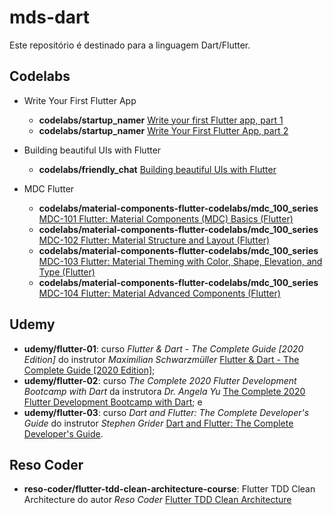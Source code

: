 # mds-dart

Este repositório é destinado para a linguagem Dart/Flutter.

## Codelabs

* Write Your First Flutter App
    * **codelabs/startup_namer** [Write your first Flutter app, part 1](https://codelabs.developers.google.com/codelabs/first-flutter-app-pt1 "Write your first Flutter app, part 1")
    * **codelabs/startup_namer** [Write Your First Flutter App, part 2](https://codelabs.developers.google.com/codelabs/first-flutter-app-pt2 "Write Your First Flutter App, part 2")

* Building beautiful UIs with Flutter
    * **codelabs/friendly_chat** [Building beautiful UIs with Flutter](https://codelabs.developers.google.com/codelabs/flutter "Building beautiful UIs with Flutter")

* MDC Flutter
    * **codelabs/material-components-flutter-codelabs/mdc_100_series** [MDC-101 Flutter: Material Components (MDC) Basics (Flutter)](https://codelabs.developers.google.com/codelabs/mdc-101-flutter "MDC-101 Flutter: Material Components (MDC) Basics (Flutter)")
    * **codelabs/material-components-flutter-codelabs/mdc_100_series** [MDC-102 Flutter: Material Structure and Layout (Flutter)](https://codelabs.developers.google.com/codelabs/mdc-102-flutter "MDC-102 Flutter: Material Structure and Layout (Flutter)")
    * **codelabs/material-components-flutter-codelabs/mdc_100_series** [MDC-103 Flutter: Material Theming with Color, Shape, Elevation, and Type (Flutter)](https://codelabs.developers.google.com/codelabs/mdc-103-flutter "MDC-103 Flutter: Material Theming with Color, Shape, Elevation, and Type (Flutter)")
    * **codelabs/material-components-flutter-codelabs/mdc_100_series** [MDC-104 Flutter: Material Advanced Components (Flutter)](https://codelabs.developers.google.com/codelabs/mdc-104-flutter "MDC-104 Flutter: Material Advanced Components (Flutter)")

## Udemy

* **udemy/flutter-01**: curso _Flutter & Dart - The Complete Guide [2020 Edition]_ do instrutor _Maximilian Schwarzmüller_ [Flutter & Dart - The Complete Guide [2020 Edition]](https://www.udemy.com/course/learn-flutter-dart-to-build-ios-android-apps/ "Flutter & Dart - The Complete Guide [2020 Edition]");
* **udemy/flutter-02**: curso _The Complete 2020 Flutter Development Bootcamp with Dart_ da instrutora _Dr. Angela Yu_ [The Complete 2020 Flutter Development Bootcamp with Dart](https://www.udemy.com/course/flutter-bootcamp-with-dart/ "The Complete 2020 Flutter Development Bootcamp with Dart"); e
* **udemy/flutter-03**: curso _Dart and Flutter: The Complete Developer's Guide_ do instrutor _Stephen Grider_ [Dart and Flutter: The Complete Developer's Guide](https://www.udemy.com/course/dart-and-flutter-the-complete-developers-guide/ "Dart and Flutter: The Complete Developer's Guide").

## Reso Coder

* **reso-coder/flutter-tdd-clean-architecture-course**: Flutter TDD Clean Architecture do autor _Reso Coder_ [Flutter TDD Clean Architecture](https://www.youtube.com/playlist?list=PLB6lc7nQ1n4iYGE_khpXRdJkJEp9WOech "Flutter TDD Clean Architecture")
